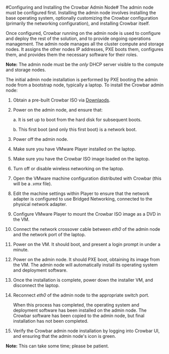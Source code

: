 #Configuring and Installing the Crowbar Admin Node#
The admin node must be configured first. Installing the admin node involves installing the base operating system, optionally customizing the Crowbar configuration (primarily the networking configuration), and installing Crowbar itself.

Once configured, Crowbar running on the admin node is used to configure and deploy the rest of the solution, and to provide ongoing operations management. The admin node manages all the cluster compute and storage nodes. It assigns the other nodes IP addresses, PXE boots them, configures them, and provides them the necessary software for their roles.

**Note:** The admin node must be the *only* DHCP server visible to the compute and storage nodes.

The initial admin node installation is performed by PXE booting the admin node from a bootstrap node, typically a laptop. To install the Crowbar admin node:

1. Obtain a pre-built Crowbar ISO via [Downlaods](/download/).

2. Power on the admin node, and ensure that:

	a. It is set up to boot from the hard disk for subsequent boots.

	b. This first boot (and only this first boot) is a network boot.
3. Power off the admin node.
4. Make sure you have VMware Player installed on the laptop.
5. Make sure you have the Crowbar ISO image loaded on the laptop.
6. Turn off or disable wireless networking on the laptop.
7. Open the VMware machine configuration distributed with Crowbar (this will be a *.vmx* file).
8. Edit the machine settings within Player to ensure that the network adapter is configured to use Bridged Networking, connected to the physical network adapter.
9. Configure VMware Player to mount the Crowbar ISO image as a DVD in the VM.
10. Connect the network crossover cable between *eth0* of the admin node and the network port of the laptop.
11. Power on the VM. It should boot, and present a login prompt in under a minute.
12. Power on the admin node. It should PXE boot, obtaining its image from the VM. The admin node will automatically install its operating system and deployment software.
13. Once the installation is complete, power down the installer VM, and disconnect the laptop.
14. Reconnect *eth0* of the admin node to the appropriate switch port.

	When this process has completed, the operating system and deployment software has been installed on the admin node. The Crowbar software has been copied to the admin node, but final installation has not been completed.
15. Verify the Crowbar admin node installation by logging into Crowbar UI, and ensuring that the admin node's icon is green.

**Note:** This can take some time; please be patient.
